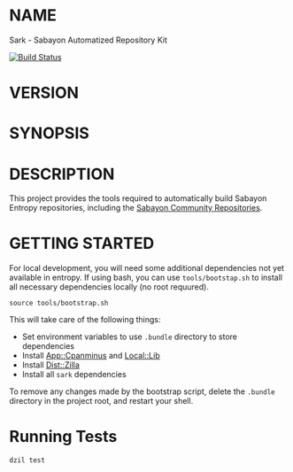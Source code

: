 # NAME

Sark - Sabayon Automatized Repository Kit

[![Build Status](https://travis-ci.org/Sabayon/sark.png?branch=master)](https://travis-ci.org/Sabayon/sark)

# VERSION

# SYNOPSIS

# DESCRIPTION

This project provides the tools required to automatically build Sabayon
Entropy repositories, including the
[Sabayon Community Repositories](https://sabayon.github.io/community-website/).

# GETTING STARTED

For local development, you will need some additional dependencies not yet
available in entropy. If using bash, you can use `tools/bootstap.sh` to
install all necessary dependencies locally (no root requured).

    source tools/bootstrap.sh

This will take care of the following things:

- Set environment variables to use `.bundle` directory to store dependencies
- Install [App::Cpanminus](https://metacpan.org/pod/App::Cpanminus) and [Local::Lib](https://metacpan.org/pod/Local::Lib)
- Install [Dist::Zilla](https://metacpan.org/pod/Dist::Zilla)
- Install all `sark` dependencies

To remove any changes made by the bootstrap script, delete the `.bundle`
directory in the project root, and restart your shell.

# Running Tests

    dzil test
